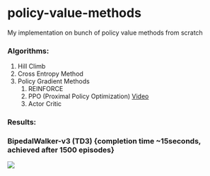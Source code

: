 # policy-value-methods
My implementation on bunch of policy value methods from scratch
### Algorithms:
<ol>
  <li>Hill Climb</li>
  <li>Cross Entropy Method</li>
  <li>Policy Gradient Methods
    <ol>
      <li>REINFORCE</li>
      <li>PPO (Proximal Policy Optimization) <a href="https://youtu.be/5DI7jpg2mHw">Video</a></li>
      <li>Actor Critic</li>
    </ol>
  </li>
</ol>

### Results:

### BipedalWalker-v3 (TD3) {completion time ~15seconds, achieved after 1500 episodes}
![](https://github.com/QasimWani/policy-value-methods/blob/master/TD3/models/output/gifs/policy_15.gif) 
